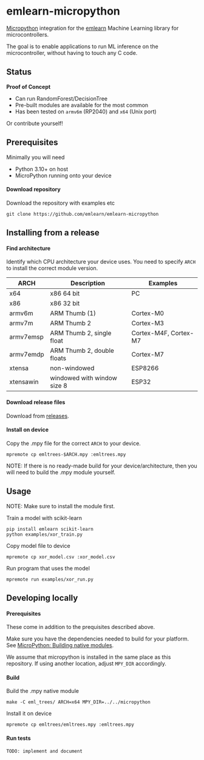 
# emlearn-micropython

[Micropython](https://micropython.org) integration for the [emlearn](https://emlearn.org) Machine Learning library for microcontrollers.

The goal is to enable applications to run ML inference on the microcontroller,
without having to touch any C code.

## Status
**Proof of Concept**

- Can run RandomForest/DecisionTree
- Pre-built modules are available for the most common
- Has been tested on `armv6m` (RP2040) and `x64` (Unix port)

Or contribute yourself!

## Prerequisites

Minimally you will need

- Python 3.10+ on host
- MicroPython running onto your device

#### Download repository

Download the repository with examples etc
```
git clone https://github.com/emlearn/emlearn-micropython
```

## Installing from a release

#### Find architecture

Identify which CPU architecture your device uses.
You need to specify `ARCH` to install the correct module version.

| ARCH          | Description                       | Examples              |
|---------------|-----------------------------------|---------------------- |
| x64           | x86 64 bit                        | PC                    |
| x86           | x86 32 bit                        |                       |
| armv6m        | ARM Thumb (1)                     | Cortex-M0             |
| armv7m        | ARM Thumb 2                       | Cortex-M3             |
| armv7emsp     | ARM Thumb 2, single float         | Cortex-M4F, Cortex-M7 |
| armv7emdp     | ARM Thumb 2, double floats        | Cortex-M7             |
| xtensa        | non-windowed                      | ESP8266               |
| xtensawin     | windowed with window size 8       | ESP32                 |

#### Download release files

Download from [releases](https://github.com/emlearn/emlearn-micropython/releases).

#### Install on device

Copy the .mpy file for the correct `ARCH` to your device.
```
mpremote cp emltrees-$ARCH.mpy :emltrees.mpy
```

NOTE: If there is no ready-made build for your device/architecture,
then you will need to build the .mpy module yourself.

## Usage

NOTE: Make sure to install the module first.

Train a model with scikit-learn
```
pip install emlearn scikit-learn
python examples/xor_train.py
```

Copy model file to device

```
mpremote cp xor_model.csv :xor_model.csv
```

Run program that uses the model

```
mpremote run examples/xor_run.py
```


## Developing locally

#### Prerequisites
These come in addition to the prequisites described above.

Make sure you have the dependencies needed to build for your platform.
See [MicroPython: Building native modules](https://docs.micropython.org/en/latest/develop/natmod.html).

We assume that micropython is installed in the same place as this repository.
If using another location, adjust `MPY_DIR` accordingly.


#### Build

Build the .mpy native module
```
make -C eml_trees/ ARCH=x64 MPY_DIR=../../micropython
```

Install it on device
```
mpremote cp emltrees/emltrees.mpy :emltrees.mpy
```

#### Run tests

`TODO: implement and document`


